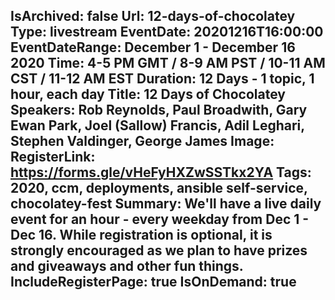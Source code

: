 IsArchived: false
Url: 12-days-of-chocolatey
Type: livestream
EventDate: 20201216T16:00:00
EventDateRange: December 1 - December 16 2020
Time: 4-5 PM GMT / 8-9 AM PST / 10-11 AM CST / 11-12 AM EST
Duration: 12 Days - 1 topic, 1 hour, each day
Title: 12 Days of Chocolatey
Speakers: Rob Reynolds, Paul Broadwith, Gary Ewan Park, Joel (Sallow) Francis, Adil Leghari, Stephen Valdinger, George James
Image: <img class="lazy img-fluid border" src="data:image/gif;base64,R0lGODlhAQABAIAAAAAAAP///yH5BAEAAAAALAAAAAABAAEAAAIBRAA7" data-src="/content/images/events/01-06.jpg" alt="12 Days of Chocolatey" title="12 Days of Chocolatey" />
RegisterLink: https://forms.gle/vHeFyHXZwSSTkx2YA
Tags: 2020, ccm, deployments, ansible self-service, chocolatey-fest
Summary: We'll have a live daily event for an hour - every weekday from Dec 1 - Dec 16. While registration is optional, it is strongly encouraged as we plan to have prizes and giveaways and other fun things.
IncludeRegisterPage: true
IsOnDemand: true
---
